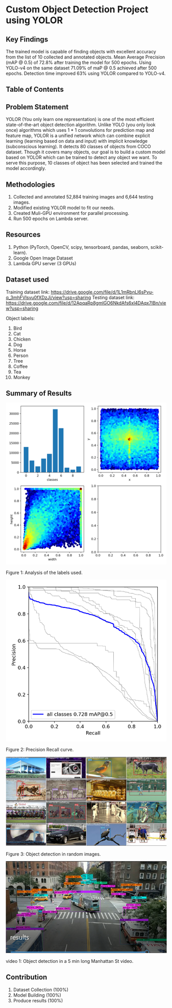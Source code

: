 # Custom Object Detection Project using YOLOR

## Key Findings

The trained model is capable of finding objects with excellent accuracy from the list of 10 collected and annotated objects. Mean Average Precision (mAP @ 0.5) of 72.8% after training the model for 500 epochs. Using YOLO-v4 on the same dataset 71.09% of maP @ 0.5 achieved after 500 epochs. Detection time improved 63% using YOLOR compared to YOLO-v4. 

## Table of Contents

## Problem Statement

YOLOR (You only learn one representation) is one of the most efficient state-of-the-art object detection algorithm. Unlike YOLO (you only look once) algorithms which uses 1 * 1 convolutions for prediction map and feature map, YOLOR is a unified network which can combine explicit learning (learning based on data and input) with implicit knowledge (subconscious learning). It detects 80 classes of objects from COCO dataset. Though it covers many objects, our goal is to build a custom model based on YOLOR which can be trained to detect any object we want. To serve this purpose, 10 classes of object has been selected and trained the model accordingly.

## Methodologies

1. Collected and annotated 52,884 training images and 6,644 testing images. 
2. Modified existing YOLOR model to fit our needs. 
3. Created Muli-GPU environment for parallel processing. 
4. Run 500 epochs on Lambda server. 

## Resources

1. Python (PyTorch, OpenCV, scipy, tensorboard, pandas, seaborn, scikit-learn).
2. Google Open Image Dataset
3. Lambda GPU server (3 GPUs)

## Dataset used

Training dataset link: https://drive.google.com/file/d/1L1mRbnLl6sPvu-q_3mhFVlsvu0fXDzJj/view?usp=sharing
Testing dataset link: https://drive.google.com/file/d/12ApqaRp8gmlGO6NkdAfs6xl4DAqx7IBn/view?usp=sharing

Object labels:
1. Bird
2. Cat
3. Chicken
4. Dog
5. Horse
6. Person
7. Tree
8. Coffee
9. Tea
10. Monkey

## Summary of Results 

![alt text](https://github.com/Imrul2322/Object-Detection-Project-using-YOLOR/blob/main/assets/labels.png)

Figure 1: Analysis of the labels used. 

![alt text](https://github.com/Imrul2322/Object-Detection-Project-using-YOLOR/blob/main/assets/precision-recall_curve.png)

Figure 2: Precision Recall curve.

![alt text](https://github.com/Imrul2322/Object-Detection-Project-using-YOLOR/blob/main/assets/test_batch2_labels.jpg)

Figure 3: Object detection in random images.

<a href="https://drive.google.com/file/d/1pYlTC-hrTUykopNUfVh64yCQsX2LDOAa/view?usp=sharing"><img src="https://github.com/Imrul2322/Object-Detection-Project-using-YOLOR/blob/main/assets/detection_detection_video.png" ></a>

video 1: Object detection in a 5 min long Manhattan St video. 


## Contribution

1. Dataset Collection (100%)
2. Model Building (100%)
3. Produce results (100%)











